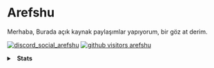 # Arefshu
Merhaba, Burada açık kaynak paylaşımlar yapıyorum, bir göz at derim.

[![discord_social_arefshu](https://img.shields.io/badge/Discord-Arefshu%230001-6182e1)](https://discord.com/users/852609757997957172)
[![github visitors arefshu](https://komarev.com/ghpvc/?username=Arefshu&color=dc143c&label=Visitors&color=6182e1)](https://github.com/arefshu)
<details>
  <summary>&nbsp; <b>Stats</b></summary>
  &nbsp; 
  <details>
    <summary> &nbsp; &nbsp; &nbsp; <b>GitHub Stats</b></summary>
    <img src="https://github-readme-stats.vercel.app/api?username=Arefshu&count_private=true&bg_color=0d1117&show_icons=true&theme=dark&hide_border=true" width="%100" height="150px" alt="stats" />
    <img src="https://github-readme-stats.vercel.app/api/top-langs/?username=Arefshu&layout=compact&bg_color=0d1117&theme=dark&hide_border=true" />
  </details>

  <details>
    <summary> &nbsp; &nbsp; &nbsp; <b>Discord Presence</b></summary>
    <img src="https://lanyard-profile-readme.vercel.app/api/852609757997957172?bg=0d1117">
  </details>
 </details>
 
